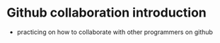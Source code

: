 # Github collaboration introduction
- practicing on how to collaborate with other programmers on github
